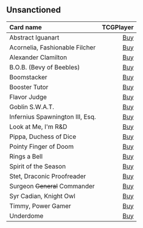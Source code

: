 ## Unsanctioned

| Card name | TCGPlayer |
| :-------- | --------: |
| Abstract Iguanart | [Buy](https://shop.tcgplayer.com/magic/unsanctioned/abstract-iguanart?utm_campaign=affiliate&utm_medium=GAMEDLEY&utm_source=GAMEDLEY) |
| Acornelia, Fashionable Filcher | [Buy](https://shop.tcgplayer.com/magic/unsanctioned/acornelia-fashionable-filcher?utm_campaign=affiliate&utm_medium=GAMEDLEY&utm_source=GAMEDLEY) |
| Alexander Clamilton | [Buy](https://shop.tcgplayer.com/magic/unsanctioned/alexander-clamilton?utm_campaign=affiliate&utm_medium=GAMEDLEY&utm_source=GAMEDLEY) |
| B.O.B. (Bevy of Beebles) | [Buy](https://shop.tcgplayer.com/magic/unsanctioned/bob-bevy-of-beebles?utm_campaign=affiliate&utm_medium=GAMEDLEY&utm_source=GAMEDLEY) |
| Boomstacker | [Buy](https://shop.tcgplayer.com/magic/unsanctioned/boomstacker?utm_campaign=affiliate&utm_medium=GAMEDLEY&utm_source=GAMEDLEY) |
| Booster Tutor | [Buy](https://shop.tcgplayer.com/magic/unsanctioned/booster-tutor?utm_campaign=affiliate&utm_medium=GAMEDLEY&utm_source=GAMEDLEY) |
| Flavor Judge | [Buy](https://shop.tcgplayer.com/magic/unsanctioned/flavor-judge?utm_campaign=affiliate&utm_medium=GAMEDLEY&utm_source=GAMEDLEY) |
| Goblin S.W.A.T. | [Buy](https://shop.tcgplayer.com/magic/unsanctioned/goblin-swat?utm_campaign=affiliate&utm_medium=GAMEDLEY&utm_source=GAMEDLEY) |
| Infernius Spawnington III, Esq. | [Buy](https://shop.tcgplayer.com/magic/unsanctioned/infernius-spawnington-iii-esq?utm_campaign=affiliate&utm_medium=GAMEDLEY&utm_source=GAMEDLEY) |
| Look at Me, I'm R&D | [Buy](https://shop.tcgplayer.com/magic/unsanctioned/look-at-me-im-randd?utm_campaign=affiliate&utm_medium=GAMEDLEY&utm_source=GAMEDLEY) |
| Pippa, Duchess of Dice | [Buy](https://shop.tcgplayer.com/magic/unsanctioned/pippa-duchess-of-dice?utm_campaign=affiliate&utm_medium=GAMEDLEY&utm_source=GAMEDLEY) |
| Pointy Finger of Doom | [Buy](https://shop.tcgplayer.com/magic/unsanctioned/pointy-finger-of-doom?utm_campaign=affiliate&utm_medium=GAMEDLEY&utm_source=GAMEDLEY) |
| Rings a Bell | [Buy](https://shop.tcgplayer.com/magic/unsanctioned/rings-a-bell?utm_campaign=affiliate&utm_medium=GAMEDLEY&utm_source=GAMEDLEY) |
| Spirit of the Season | [Buy](https://shop.tcgplayer.com/magic/unsanctioned/spirit-of-the-season?utm_campaign=affiliate&utm_medium=GAMEDLEY&utm_source=GAMEDLEY) |
| Stet, Draconic Proofreader | [Buy](https://shop.tcgplayer.com/magic/unsanctioned/stet-draconic-proofreader?utm_campaign=affiliate&utm_medium=GAMEDLEY&utm_source=GAMEDLEY) |
| Surgeon ~~General~~ Commander | [Buy](https://shop.tcgplayer.com/magic/unsanctioned/surgeon-~general~-commander?utm_campaign=affiliate&utm_medium=GAMEDLEY&utm_source=GAMEDLEY) |
| Syr Cadian, Knight Owl | [Buy](https://shop.tcgplayer.com/magic/unsanctioned/syr-cadian-knight-owl?utm_campaign=affiliate&utm_medium=GAMEDLEY&utm_source=GAMEDLEY) |
| Timmy, Power Gamer | [Buy](https://shop.tcgplayer.com/magic/unsanctioned/timmy-power-gamer?utm_campaign=affiliate&utm_medium=GAMEDLEY&utm_source=GAMEDLEY) |
| Underdome | [Buy](https://shop.tcgplayer.com/magic/unsanctioned/underdome?utm_campaign=affiliate&utm_medium=GAMEDLEY&utm_source=GAMEDLEY) |

